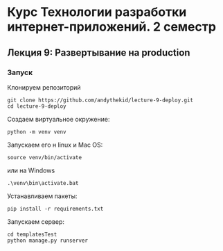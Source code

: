 # Курс **Технологии разработки интернет-приложений**. 2 семестр
## Лекция 9: Развертывание на production

### Запуск

Клонируем репозиторий
```
git clone https://github.com/andythekid/lecture-9-deploy.git
cd lecture-9-deploy
```

Создаем виртуальное окружение:
```
python -m venv venv
```
Запускаем его н linux и Mac OS:
```
source venv/bin/activate
```
или на Windows
```
.\venv\bin\activate.bat
```
Устанавливаем пакеты:
```
pip install -r requirements.txt
```
Запускаем сервер:
```
cd templatesTest
python manage.py runserver

```
